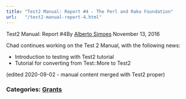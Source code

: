 ```yaml
---
title: "Test2 Manual: Report #4 - The Perl and Raku Foundation"
url:   "/test2-manual-report-4.html"
---
```

Test2 Manual: Report #4By
[Alberto Simoes](http://blogs.perl.org/users/alberto_simoes/)
November 13, 2016

Chad continues
working on the Test 2 Manual, with the following
news:
-   Introduction to testing with Test2 tutorial
-   Tutorial for converting from Test::More to Test2

(edited 2020-09-02 - manual content merged with Test2
proper)

### Categories: [Grants](grants.html)